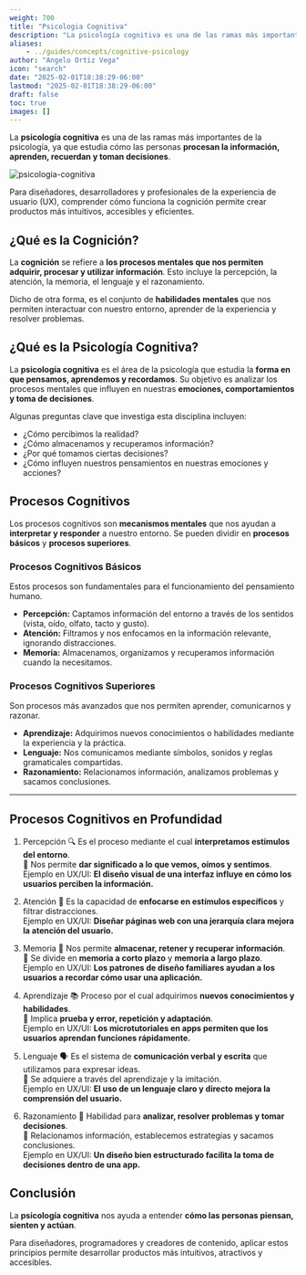 ```yaml
---
weight: 700
title: "Psicologia Cognitiva"
description: "La psicología cognitiva es una de las ramas más importantes de la psicología, ya que estudia cómo las personas procesan la información, aprenden, recuerdan y toman decisiones. "
aliases:
    - ../guides/concepts/cognitive-psicology
author: "Angelo Ortiz Vega"
icon: "search"
date: "2025-02-01T18:38:29-06:00"
lastmod: "2025-02-01T18:38:29-06:00"
draft: false
toc: true
images: []
---
```


La **psicología cognitiva** es una de las ramas más importantes de la psicología, ya que estudia cómo las personas **procesan la información, aprenden, recuerdan y toman decisiones**.  

![psicologia-cognitiva](https://res.cloudinary.com/dek4evg4t/image/upload/v1738694560/ux-arc/psic-cognitiva.png)

Para diseñadores, desarrolladores y profesionales de la experiencia de usuario (UX), comprender cómo funciona la cognición permite crear productos más intuitivos, accesibles y eficientes.


## ¿Qué es la Cognición?

La **cognición** se refiere a **los procesos mentales que nos permiten adquirir, procesar y utilizar información**. Esto incluye la percepción, la atención, la memoria, el lenguaje y el razonamiento.  

Dicho de otra forma, es el conjunto de **habilidades mentales** que nos permiten interactuar con nuestro entorno, aprender de la experiencia y resolver problemas.


## ¿Qué es la Psicología Cognitiva?

La **psicología cognitiva** es el área de la psicología que estudia la **forma en que pensamos, aprendemos y recordamos**. Su objetivo es analizar los procesos mentales que influyen en nuestras **emociones, comportamientos y toma de decisiones**.

Algunas preguntas clave que investiga esta disciplina incluyen:  
- ¿Cómo percibimos la realidad?  
- ¿Cómo almacenamos y recuperamos información?  
- ¿Por qué tomamos ciertas decisiones?  
- ¿Cómo influyen nuestros pensamientos en nuestras emociones y acciones?  

## Procesos Cognitivos

Los procesos cognitivos son **mecanismos mentales** que nos ayudan a **interpretar y responder** a nuestro entorno. Se pueden dividir en **procesos básicos** y **procesos superiores**.

### Procesos Cognitivos Básicos

Estos procesos son fundamentales para el funcionamiento del pensamiento humano.  

- **Percepción:** Captamos información del entorno a través de los sentidos (vista, oído, olfato, tacto y gusto).  
- **Atención:** Filtramos y nos enfocamos en la información relevante, ignorando distracciones.  
- **Memoria:** Almacenamos, organizamos y recuperamos información cuando la necesitamos.

### Procesos Cognitivos Superiores

Son procesos más avanzados que nos permiten aprender, comunicarnos y razonar.  
- **Aprendizaje:** Adquirimos nuevos conocimientos o habilidades mediante la experiencia y la práctica.  
- **Lenguaje:** Nos comunicamos mediante símbolos, sonidos y reglas gramaticales compartidas.  
- **Razonamiento:** Relacionamos información, analizamos problemas y sacamos conclusiones.

---

## Procesos Cognitivos en Profundidad

1. Percepción
🔍 Es el proceso mediante el cual **interpretamos estímulos del entorno**.  
👀 Nos permite **dar significado a lo que vemos, oímos y sentimos**.  
Ejemplo en UX/UI: **El diseño visual de una interfaz influye en cómo los usuarios perciben la información.**


2. Atención
🎯 Es la capacidad de **enfocarse en estímulos específicos** y filtrar distracciones.  
Ejemplo en UX/UI: **Diseñar páginas web con una jerarquía clara mejora la atención del usuario.**


3. Memoria
🧠 Nos permite **almacenar, retener y recuperar información**.  
📌 Se divide en **memoria a corto plazo** y **memoria a largo plazo**.  
Ejemplo en UX/UI: **Los patrones de diseño familiares ayudan a los usuarios a recordar cómo usar una aplicación.**

4. Aprendizaje
📚 Proceso por el cual adquirimos **nuevos conocimientos y habilidades**.  
🔁 Implica **prueba y error, repetición y adaptación**.  
Ejemplo en UX/UI: **Los microtutoriales en apps permiten que los usuarios aprendan funciones rápidamente.**

5. Lenguaje
🗣️ Es el sistema de **comunicación verbal y escrita** que utilizamos para expresar ideas.  
📖 Se adquiere a través del aprendizaje y la imitación.  
Ejemplo en UX/UI: **El uso de un lenguaje claro y directo mejora la comprensión del usuario.**

6. Razonamiento
🧐 Habilidad para **analizar, resolver problemas y tomar decisiones**.  
🔗 Relacionamos información, establecemos estrategias y sacamos conclusiones.  
Ejemplo en UX/UI: **Un diseño bien estructurado facilita la toma de decisiones dentro de una app.**


## Conclusión

La **psicología cognitiva** nos ayuda a entender **cómo las personas piensan, sienten y actúan**.  

Para diseñadores, programadores y creadores de contenido, aplicar estos principios permite desarrollar productos más intuitivos, atractivos y accesibles.  
